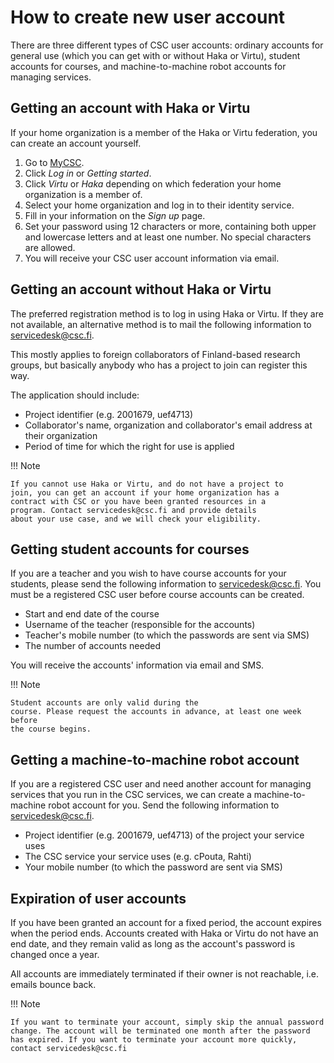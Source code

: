 # How to create new user account

There are three different types of CSC user accounts: ordinary accounts for general use (which you can get with or
without Haka or Virtu), student accounts for courses, and machine-to-machine robot accounts for managing services.

## Getting an account with Haka or Virtu

If your home organization is a member of the Haka or Virtu federation, you
can create an account yourself.

1. Go to [MyCSC](http://my.csc.fi).
1. Click _Log in_ or _Getting started_.
1. Click _Virtu_ or _Haka_ depending on which federation your home
organization is a member of.
1. Select your home organization and log in to their identity service.
1. Fill in your information on the _Sign up_ page.
1. Set your password using 12 characters or more, containing both upper
and lowercase letters and at least one number. No special characters are
allowed.
1. You will receive your CSC user account information via email.

## Getting an account without Haka or Virtu

The preferred registration method is to log in using Haka or
Virtu. If they are not available, an alternative method is to mail
the following information to servicedesk@csc.fi.

This mostly applies to foreign collaborators of Finland-based research
groups, but basically anybody who has a project to join can register
this way.

The application should include:

* Project identifier (e.g. 2001679, uef4713)
* Collaborator's name, organization and collaborator's email address at their organization
* Period of time for which the right for use is applied

!!! Note

    If you cannot use Haka or Virtu, and do not have a project to
    join, you can get an account if your home organization has a
    contract with CSC or you have been granted resources in a
    program. Contact servicedesk@csc.fi and provide details
    about your use case, and we will check your eligibility.

## Getting student accounts for courses

If you are a teacher and you wish to have course accounts for your
students, please send the following information to servicedesk@csc.fi. You must be a
registered CSC user before course accounts can be created.

* Start and end date of the course
* Username of the teacher (responsible for the accounts)
* Teacher's mobile number (to which the passwords are sent via SMS)
* The number of accounts needed

You will receive the accounts' information via email and SMS.

!!! Note

    Student accounts are only valid during the
    course. Please request the accounts in advance, at least one week before
    the course begins.

## Getting a machine-to-machine robot account

If you are a registered CSC user and need another account for managing
services that you run in the CSC services, we can create a
machine-to-machine robot account for you. Send the following
information to servicedesk@csc.fi.

* Project identifier (e.g. 2001679, uef4713) of the project your
  service uses
* The CSC service your service uses (e.g. cPouta, Rahti)
* Your mobile number (to which the password are sent via SMS)

## Expiration of user accounts

If you have been granted an account for a fixed period, the account expires when the period ends. Accounts created with Haka or Virtu do not have an end date, and they remain valid as long as the account's password is changed once a year.

All accounts are immediately terminated if their owner is not reachable, i.e. emails bounce back.

!!! Note

    If you want to terminate your account, simply skip the annual password
    change. The account will be terminated one month after the password
    has expired. If you want to terminate your account more quickly,
    contact servicedesk@csc.fi
